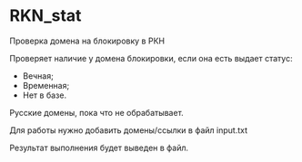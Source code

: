 # RKN_stat
Проверка домена на блокировку в РКН

Проверяет наличие у домена блокировки, если она есть выдает статус:

- Вечная;
- Временная;
- Нет в базе.

Русские домены, пока что не обрабатывает.

Для работы нужно добавить домены/ссылки в файл input.txt

Результат выполнения будет выведен в файл.
